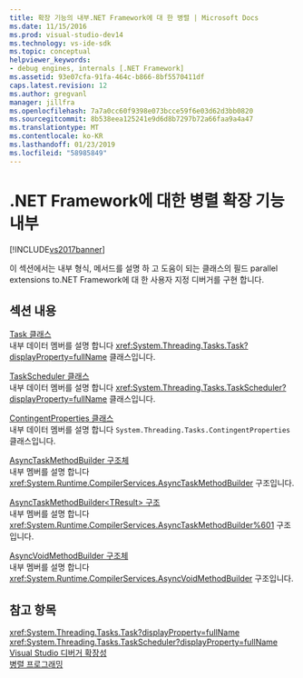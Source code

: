 ```yaml
---
title: 확장 기능의 내부.NET Framework에 대 한 병렬 | Microsoft Docs
ms.date: 11/15/2016
ms.prod: visual-studio-dev14
ms.technology: vs-ide-sdk
ms.topic: conceptual
helpviewer_keywords:
- debug engines, internals [.NET Framework]
ms.assetid: 93e07cfa-91fa-464c-b866-8bf5570411df
caps.latest.revision: 12
ms.author: gregvanl
manager: jillfra
ms.openlocfilehash: 7a7a0cc60f9398e073bcce59f6e03d62d3bb0820
ms.sourcegitcommit: 8b538eea125241e9d6d8b7297b72a66faa9a4a47
ms.translationtype: MT
ms.contentlocale: ko-KR
ms.lasthandoff: 01/23/2019
ms.locfileid: "58985849"
---
```

# <a name="parallel-extension-internals-for-the-net-framework"></a>.NET Framework에 대한 병렬 확장 기능 내부
[!INCLUDE[vs2017banner](../../includes/vs2017banner.md)]

이 섹션에서는 내부 형식, 메서드를 설명 하 고 도움이 되는 클래스의 필드 parallel extensions to.NET Framework에 대 한 사용자 지정 디버거를 구현 합니다.  
  
## <a name="in-this-section"></a>섹션 내용  
 [Task 클래스](../../extensibility/debugger/task-class-internal-members.md)  
 내부 데이터 멤버를 설명 합니다 <xref:System.Threading.Tasks.Task?displayProperty=fullName> 클래스입니다.  
  
 [TaskScheduler 클래스](../../extensibility/debugger/taskscheduler-class-internal-members.md)  
 내부 데이터 멤버를 설명 합니다 <xref:System.Threading.Tasks.TaskScheduler?displayProperty=fullName> 클래스입니다.  
  
 [ContingentProperties 클래스](../../extensibility/debugger/contingentproperties-class-internal-members.md)  
 내부 데이터 멤버를 설명 합니다 `System.Threading.Tasks.ContingentProperties` 클래스입니다.  
  
 [AsyncTaskMethodBuilder 구조체](../../extensibility/debugger/asynctaskmethodbuilder-structure-internal-members.md)  
 내부 멤버를 설명 합니다 <xref:System.Runtime.CompilerServices.AsyncTaskMethodBuilder> 구조입니다.  
  
 [AsyncTaskMethodBuilder\<TResult> 구조](../../extensibility/debugger/asynctaskmethodbuilder-tresult-structure-internal-members.md)  
 내부 멤버를 설명 합니다 <xref:System.Runtime.CompilerServices.AsyncTaskMethodBuilder%601> 구조입니다.  
  
 [AsyncVoidMethodBuilder 구조체](../../extensibility/debugger/asyncvoidmethodbuilder-structure-internal-members.md)  
 내부 멤버를 설명 합니다 <xref:System.Runtime.CompilerServices.AsyncVoidMethodBuilder> 구조입니다.  
  
## <a name="see-also"></a>참고 항목  
 <xref:System.Threading.Tasks.Task?displayProperty=fullName>   
 <xref:System.Threading.Tasks.TaskScheduler?displayProperty=fullName>   
 [Visual Studio 디버거 확장성](../../extensibility/debugger/visual-studio-debugger-extensibility.md)   
 [병렬 프로그래밍](http://msdn.microsoft.com/library/4d83c690-ad2d-489e-a2e0-b85b898a672d)
